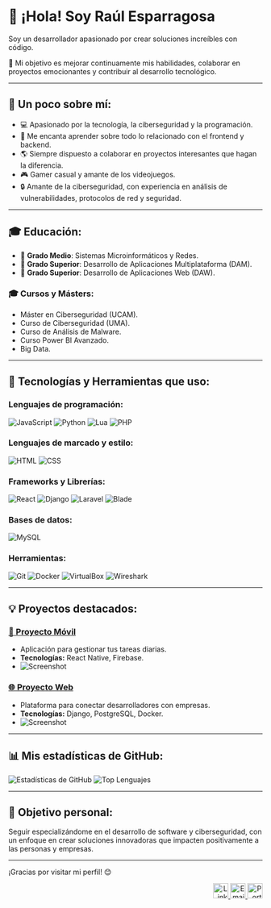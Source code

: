 # 👋 ¡Hola! Soy Raúl Esparragosa

Soy un desarrollador apasionado por crear soluciones increíbles con código.

🚀 Mi objetivo es mejorar continuamente mis habilidades, colaborar en proyectos emocionantes y contribuir al desarrollo tecnológico.

---

## 🌟 Un poco sobre mí:
- 💻 Apasionado por la tecnología, la ciberseguridad y la programación.
- 🎨 Me encanta aprender sobre todo lo relacionado con el frontend y backend.
- 🌎 Siempre dispuesto a colaborar en proyectos interesantes que hagan la diferencia.
- 🎮 Gamer casual y amante de los videojuegos.
- 🔒 Amante de la ciberseguridad, con experiencia en análisis de vulnerabilidades, protocolos de red y seguridad.

---

## 🎓 Educación:
- 📘 **Grado Medio**: Sistemas Microinformáticos y Redes.
- 📗 **Grado Superior**: Desarrollo de Aplicaciones Multiplataforma (DAM).
- 📙 **Grado Superior**: Desarrollo de Aplicaciones Web (DAW).

### 🎓 Cursos y Másters:
  - Máster en Ciberseguridad (UCAM).
  - Curso de Ciberseguridad (UMA).
  - Curso de Análisis de Malware.
  - Curso Power BI Avanzado.
  - Big Data.

---

## 🔧 Tecnologías y Herramientas que uso:
### **Lenguajes de programación:**
![JavaScript](https://img.shields.io/badge/JavaScript-F7DF1E?style=for-the-badge&logo=javascript&logoColor=black)
![Python](https://img.shields.io/badge/Python-3776AB?style=for-the-badge&logo=python&logoColor=white)
![Lua](https://img.shields.io/badge/Lua-2C2D72?style=for-the-badge&logo=lua&logoColor=white)
![PHP](https://img.shields.io/badge/PHP-777BB4?style=for-the-badge&logo=php&logoColor=white)

### **Lenguajes de marcado y estilo:**
![HTML](https://img.shields.io/badge/HTML-E34F26?style=for-the-badge&logo=html5&logoColor=white)
![CSS](https://img.shields.io/badge/CSS-1572B6?style=for-the-badge&logo=css3&logoColor=white)

### **Frameworks y Librerías:**
![React](https://img.shields.io/badge/React-61DAFB?style=for-the-badge&logo=react&logoColor=black)
![Django](https://img.shields.io/badge/Django-092E20?style=for-the-badge&logo=django&logoColor=white)
![Laravel](https://img.shields.io/badge/Laravel-FF2D20?style=for-the-badge&logo=laravel&logoColor=white)
![Blade](https://img.shields.io/badge/Blade-F4D03F?style=for-the-badge&logo=blade&logoColor=black)

### **Bases de datos:**
![MySQL](https://img.shields.io/badge/MySQL-4479A1?style=for-the-badge&logo=mysql&logoColor=white)

### **Herramientas:**
![Git](https://img.shields.io/badge/Git-F05032?style=for-the-badge&logo=git&logoColor=white)
![Docker](https://img.shields.io/badge/Docker-2496ED?style=for-the-badge&logo=docker&logoColor=white)
![VirtualBox](https://img.shields.io/badge/VirtualBox-183A61?style=for-the-badge&logo=virtualbox&logoColor=white)
![Wireshark](https://img.shields.io/badge/Wireshark-1679A7?style=for-the-badge&logo=wireshark&logoColor=white)

---

## 💡 Proyectos destacados:
### [📱 Proyecto Móvil](https://github.com/#)
- Aplicación para gestionar tus tareas diarias.
- **Tecnologías:** React Native, Firebase.
- ![Screenshot](https://link-a-tu-imagen.com/proyecto1.png)

### [🌐 Proyecto Web](https://github.com/#)
- Plataforma para conectar desarrolladores con empresas.
- **Tecnologías:** Django, PostgreSQL, Docker.
- ![Screenshot](https://link-a-tu-imagen.com/proyecto2.png)

---

## 📊 Mis estadísticas de GitHub:
![Estadísticas de GitHub](https://github-readme-stats.vercel.app/api?username=RaDeeVV&show_icons=true&theme=radical)
![Top Lenguajes](https://github-readme-stats.vercel.app/api/top-langs/?username=RaDeeVV&layout=compact&theme=radical)

---

## 🎯 Objetivo personal:
Seguir especializándome en el desarrollo de software y ciberseguridad, con un enfoque en crear soluciones innovadoras que impacten positivamente a las personas y empresas.

---

¡Gracias por visitar mi perfil! 😊 
<p align="right">
  <a href="https://www.linkedin.com/in/raul-epsa/">
    <img src="https://img.icons8.com/color/48/000000/linkedin.png" alt="LinkedIn" height="30">
  </a>
  <a href="mailto:raul.epsa.dev@gmail.com">
    <img src="https://img.icons8.com/color/48/000000/gmail.png" alt="Email" height="30">
  </a>
  <a href="#">
    <img src="https://img.icons8.com/color/48/000000/domain.png" alt="Portafolio" height="30">
  </a>
</p>
